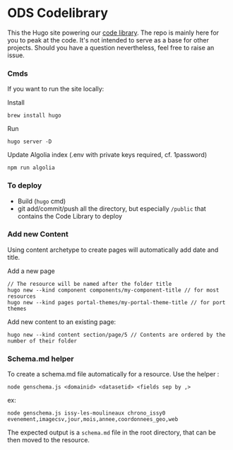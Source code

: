 # ODS Codelibrary

This the Hugo site powering our [code library](https://codelibrary.opendatasoft.com/). The repo is mainly here for you to peak at the code. It's not intended to serve as a base for other projects. Should you have a question nevertheless, feel free to raise an issue.

### Cmds
If you want to run the site locally:

Install
```shell script
brew install hugo
```

Run
```shell script
hugo server -D
```

Update Algolia index (.env with private keys required, cf. 1password)
```shell script
npm run algolia
```

### To deploy

- Build (`hugo` cmd)
- git add/commit/push all the directory, but especially `/public` that contains the Code Library to deploy

### Add new Content
Using content archetype to create pages will automatically add date and title.

Add a new page
```shell script
// The resource will be named after the folder title
hugo new --kind component components/my-component-title // for most resources
hugo new --kind pages portal-themes/my-portal-theme-title // for port themes
```

Add new content to an existing page:
```shell script
hugo new --kind content section/page/5 // Contents are ordered by the number of their folder
```

### Schema.md helper

To create a schema.md file automatically for a resource. 
Use the helper :

```shell script
node genschema.js <domainid> <datasetid> <fields sep by ,>
```

ex:
```shell script
node genschema.js issy-les-moulineaux chrono_issy0 evenement,imagecsv,jour,mois,annee,coordonnees_geo,web
```

The expected output is a `schema.md` file in the root directory, that can be then moved to the resource.